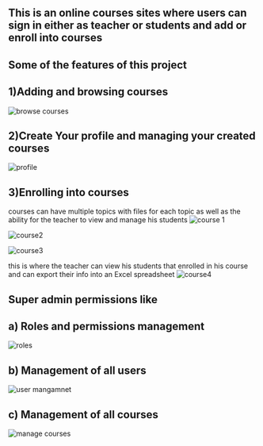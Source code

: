 ## This is an online courses sites where users can sign in either as teacher or students and add or enroll into courses
## Some of the features of this project

## 1)Adding and browsing courses
![browse courses](https://user-images.githubusercontent.com/47919868/105636096-38aa5580-5e6f-11eb-9f96-7ed96c8985bf.PNG)


## 2)Create Your profile and managing your created courses
![profile](https://user-images.githubusercontent.com/47919868/105636113-5972ab00-5e6f-11eb-9ed9-f21418f98b17.PNG)


## 3)Enrolling into courses
courses can have multiple topics with files for each topic as well as the ability for the teacher to view and manage his students 
![course 1](https://user-images.githubusercontent.com/47919868/105636117-5d9ec880-5e6f-11eb-96c0-7fa4ef9bf4aa.PNG)

![course2](https://user-images.githubusercontent.com/47919868/105636119-61cae600-5e6f-11eb-8b4c-6c67842294cf.PNG)

![course3](https://user-images.githubusercontent.com/47919868/105636123-668f9a00-5e6f-11eb-98f1-83c3efe6c746.PNG)

this is where the teacher can view his students that enrolled in his course and can export their info into an Excel spreadsheet
![course4](https://user-images.githubusercontent.com/47919868/105636124-698a8a80-5e6f-11eb-81c2-61031670e0ce.PNG)


## Super admin permissions like

## a) Roles and permissions management
![roles](https://user-images.githubusercontent.com/47919868/105636107-4eb81600-5e6f-11eb-85eb-196c1937a7de.PNG)

## b) Management of all users
![user mangamnet](https://user-images.githubusercontent.com/47919868/105636112-55468d80-5e6f-11eb-89ac-7e99827f8ace.PNG)

## c) Management of all courses
![manage courses](https://user-images.githubusercontent.com/47919868/105636102-465fdb00-5e6f-11eb-9dfc-e260edd8c54e.PNG)



